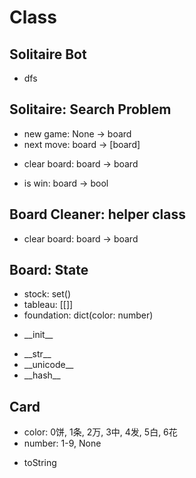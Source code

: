 # Class
## Solitaire Bot
+ dfs

## Solitaire: Search Problem
+ new game: None -> board
+ next move: board -> [board]
- clear board: board -> board
+ is win: board -> bool

## Board Cleaner: helper class
+ clear board: board -> board

## Board: State
* stock: set()
* tableau: [[]]
* foundation: dict(color: number)
+ \_\_init\_\_
- \_\_str\_\_
- \_\_unicode\_\_
- \_\_hash\_\_

## Card
* color: 0饼, 1条, 2万, 3中, 4发, 5白, 6花
* number: 1-9, None
+ toString

<!-- red:"饼", green:"条", white:"万", red:"中", green:"发", white:"白", magenta:"花" -->
